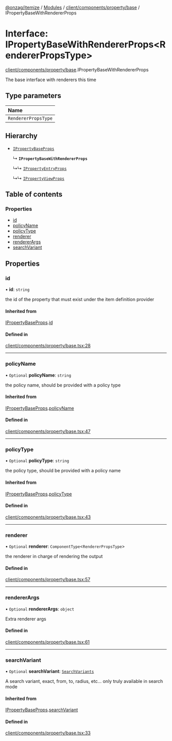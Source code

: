 [@onzag/itemize](../README.md) / [Modules](../modules.md) / [client/components/property/base](../modules/client_components_property_base.md) / IPropertyBaseWithRendererProps

# Interface: IPropertyBaseWithRendererProps<RendererPropsType\>

[client/components/property/base](../modules/client_components_property_base.md).IPropertyBaseWithRendererProps

The base interface with renderers this time

## Type parameters

| Name |
| :------ |
| `RendererPropsType` |

## Hierarchy

- [`IPropertyBaseProps`](client_components_property_base.IPropertyBaseProps.md)

  ↳ **`IPropertyBaseWithRendererProps`**

  ↳↳ [`IPropertyEntryProps`](client_components_property_base.IPropertyEntryProps.md)

  ↳↳ [`IPropertyViewProps`](client_components_property_base.IPropertyViewProps.md)

## Table of contents

### Properties

- [id](client_components_property_base.IPropertyBaseWithRendererProps.md#id)
- [policyName](client_components_property_base.IPropertyBaseWithRendererProps.md#policyname)
- [policyType](client_components_property_base.IPropertyBaseWithRendererProps.md#policytype)
- [renderer](client_components_property_base.IPropertyBaseWithRendererProps.md#renderer)
- [rendererArgs](client_components_property_base.IPropertyBaseWithRendererProps.md#rendererargs)
- [searchVariant](client_components_property_base.IPropertyBaseWithRendererProps.md#searchvariant)

## Properties

### id

• **id**: `string`

the id of the property that must exist under the item definition
provider

#### Inherited from

[IPropertyBaseProps](client_components_property_base.IPropertyBaseProps.md).[id](client_components_property_base.IPropertyBaseProps.md#id)

#### Defined in

[client/components/property/base.tsx:28](https://github.com/onzag/itemize/blob/5c2808d3/client/components/property/base.tsx#L28)

___

### policyName

• `Optional` **policyName**: `string`

the policy name, should be provided with a policy type

#### Inherited from

[IPropertyBaseProps](client_components_property_base.IPropertyBaseProps.md).[policyName](client_components_property_base.IPropertyBaseProps.md#policyname)

#### Defined in

[client/components/property/base.tsx:47](https://github.com/onzag/itemize/blob/5c2808d3/client/components/property/base.tsx#L47)

___

### policyType

• `Optional` **policyType**: `string`

the policy type, should be provided with a policy name

#### Inherited from

[IPropertyBaseProps](client_components_property_base.IPropertyBaseProps.md).[policyType](client_components_property_base.IPropertyBaseProps.md#policytype)

#### Defined in

[client/components/property/base.tsx:43](https://github.com/onzag/itemize/blob/5c2808d3/client/components/property/base.tsx#L43)

___

### renderer

• `Optional` **renderer**: `ComponentType`<`RendererPropsType`\>

the renderer in charge of rendering the output

#### Defined in

[client/components/property/base.tsx:57](https://github.com/onzag/itemize/blob/5c2808d3/client/components/property/base.tsx#L57)

___

### rendererArgs

• `Optional` **rendererArgs**: `object`

Extra renderer args

#### Defined in

[client/components/property/base.tsx:61](https://github.com/onzag/itemize/blob/5c2808d3/client/components/property/base.tsx#L61)

___

### searchVariant

• `Optional` **searchVariant**: [`SearchVariants`](../modules/constants.md#searchvariants)

A search variant, exact, from, to, radius, etc...
only truly available in search mode

#### Inherited from

[IPropertyBaseProps](client_components_property_base.IPropertyBaseProps.md).[searchVariant](client_components_property_base.IPropertyBaseProps.md#searchvariant)

#### Defined in

[client/components/property/base.tsx:33](https://github.com/onzag/itemize/blob/5c2808d3/client/components/property/base.tsx#L33)
